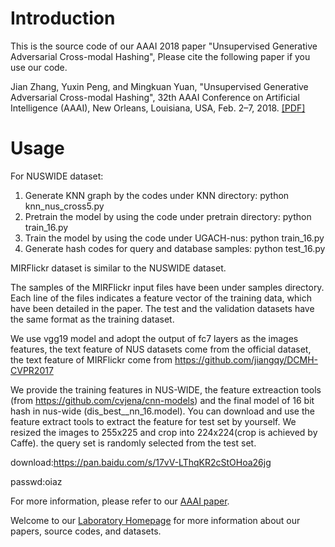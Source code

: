 # Introduction
This is the source code of our AAAI 2018 paper "Unsupervised Generative Adversarial Cross-modal Hashing", Please cite the following paper if you use our code.

Jian Zhang, Yuxin Peng, and Mingkuan Yuan, "Unsupervised Generative Adversarial Cross-modal Hashing", 32th AAAI Conference on Artificial Intelligence (AAAI), New Orleans, Louisiana, USA, Feb. 2–7, 2018. [[PDF]](http://59.108.48.34/mipl/tiki-download_file.php?fileId=461)

# Usage
For NUSWIDE dataset:

1. Generate KNN graph by the codes under KNN directory: python knn_nus_cross5.py
2. Pretrain the model by using the code under pretrain directory: python train_16.py
3. Train the model by using the code under UGACH-nus: python train_16.py
4. Generate hash codes for query and database samples: python test_16.py

MIRFlickr dataset is similar to the NUSWIDE dataset.

The samples of the MIRFlickr input files have been under samples directory. Each line of the files indicates a feature vector of the training data, which have been detailed in the paper. The test and the validation datasets have the same format as the training dataset. 

We use vgg19 model and adopt the output of fc7 layers as the images features, the text feature of NUS datasets come from the official dataset, the text feature of MIRFlickr come from https://github.com/jiangqy/DCMH-CVPR2017

We provide the training features in NUS-WIDE, the feature extreaction tools (from https://github.com/cvjena/cnn-models) and the final model of 16 bit hash in nus-wide (dis_best__nn_16.model). You can download and use the feature extract tools to extract the feature for test set by yourself. We resized the images to 255x225 and crop into 224x224(crop is achieved by Caffe). the query set is randomly selected from the test set.

download:https://pan.baidu.com/s/17vV-LThqKR2cStOHoa26jg

passwd:oiaz

For more information, please refer to our [AAAI paper](http://59.108.48.34/mipl/tiki-download_file.php?fileId=461).

Welcome to our [Laboratory Homepage](http://www.icst.pku.edu.cn/mipl) for more information about our papers, source codes, and datasets.

